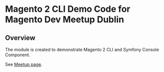 # Magento 2 CLI Demo Code for Magento Dev Meetup Dublin

## Overview

The module is created to demonstrate Magento 2 CLI and Symfony Console Component.

See [Meetup page](https://www.meetup.com/Magento-Developers-Dublin/events/238921619/).
